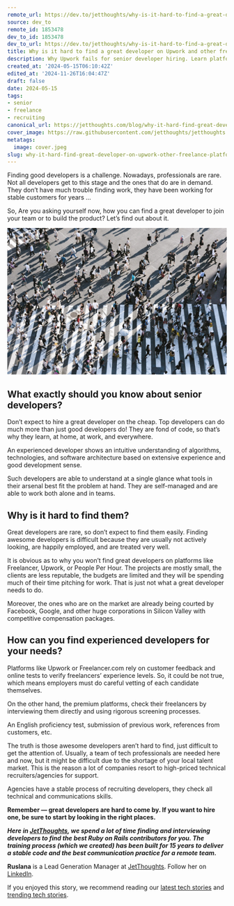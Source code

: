 ```yaml
---
remote_url: https://dev.to/jetthoughts/why-is-it-hard-to-find-a-great-developer-on-upwork-and-other-freelance-platforms-37aj
source: dev_to
remote_id: 1853478
dev_to_id: 1853478
dev_to_url: https://dev.to/jetthoughts/why-is-it-hard-to-find-a-great-developer-on-upwork-and-other-freelance-platforms-37aj
title: Why is it hard to find a great developer on Upwork and other freelance platforms?
description: Why Upwork fails for senior developer hiring. Learn platform limitations, quality issues, and better alternatives for startup technical talent. Founder hiring guide ✓
created_at: '2024-05-15T06:10:42Z'
edited_at: '2024-11-26T16:04:47Z'
draft: false
date: 2024-05-15
tags:
- senior
- freelance
- recruiting
canonical_url: https://jetthoughts.com/blog/why-it-hard-find-great-developer-on-upwork-other-freelance-platforms-senior/
cover_image: https://raw.githubusercontent.com/jetthoughts/jetthoughts.github.io/master/content/blog/why-it-hard-find-great-developer-on-upwork-other-freelance-platforms-senior/cover.jpeg
metatags:
  image: cover.jpeg
slug: why-it-hard-find-great-developer-on-upwork-other-freelance-platforms-senior
---
```

Finding good developers is a challenge. Nowadays, professionals are rare. Not all developers get to this stage and the ones that do are in demand. They don’t have much trouble finding work, they have been working for stable customers for years …

So, Are you asking yourself now, how you can find a great developer to join your team or to build the product? Let’s find out about it.

![Photo by [Ryoji Iwata](https://unsplash.com/@ryoji__iwata?utm_source=unsplash&utm_medium=referral&utm_content=creditCopyText) on Unsplash](file_0.jpeg)

## What exactly should you know about senior developers?

Don’t expect to hire a great developer on the cheap. Top developers can do much more than just good developers do! They are fond of code, so that’s why they learn, at home, at work, and everywhere.

An experienced developer shows an intuitive understanding of algorithms, technologies, and software architecture based on extensive experience and good development sense.

Such developers are able to understand at a single glance what tools in their arsenal best fit the problem at hand. They are self-managed and are able to work both alone and in teams.

## Why is it hard to find them?

Great developers are rare, so don’t expect to find them easily. Finding awesome developers is difficult because they are usually not actively looking, are happily employed, and are treated very well.

It is obvious as to why you won’t find great developers on platforms like Freelancer, Upwork, or People Per Hour. The projects are mostly small, the clients are less reputable, the budgets are limited and they will be spending much of their time pitching for work. That is just not what a great developer needs to do.

Moreover, the ones who are on the market are already being courted by Facebook, Google, and other huge corporations in Silicon Valley with competitive compensation packages.

## How can you find experienced developers for your needs?

Platforms like Upwork or Freelancer.com rely on customer feedback and online tests to verify freelancers’ experience levels. So, it could be not true, which means employers must do careful vetting of each candidate themselves.

On the other hand, the premium platforms, check their freelancers by interviewing them directly and using rigorous screening processes.

An English proficiency test, submission of previous work, references from customers, etc.

The truth is those awesome developers aren’t hard to find, just difficult to get the attention of. Usually, a team of tech professionals are needed here and now, but it might be difficult due to the shortage of your local talent market. This is the reason a lot of companies resort to high-priced technical recruiters/agencies for support.

Agencies have a stable process of recruiting developers, they check all technical and communications skills.

**Remember — great developers are hard to come by. If you want to hire one, be sure to start by looking in the right places.**

***Here in [JetThoughts](https://www.jetthoughts.com/), we spend a lot of time finding and interviewing developers to find the best Ruby on Rails contributors for you. The training process (which we created) has been built for 15 years to deliver a stable code and the best communication practice for a remote team.***

**Ruslana** is a Lead Generation Manager at [JetThoughts](https://www.jetthoughts.com/). Follow her on [LinkedIn](https://www.linkedin.com/in/ruslana-brykaliuk-970016135/).

If you enjoyed this story, we recommend reading our [latest tech stories](https://jtway.co/latest) and [trending tech stories](https://jtway.co/trending).

